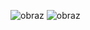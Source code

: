 ![obraz](https://github.com/user-attachments/assets/412412e4-5963-4ee5-998b-8accdee12c09)
![obraz](https://github.com/user-attachments/assets/05973656-29a2-4d24-b527-2b758e30508c)

